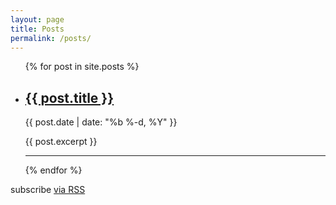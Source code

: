 ```yaml
---
layout: page
title: Posts
permalink: /posts/
---
```

<div>
  <ul class="posts">
    {% for post in site.posts %}
      <li>
        <div class="post-title">
          <a class="post-link" href="{{ post.url | prepend: site.baseurl }}"><h2>{{ post.title }}</h2></a>
          <p class="post-date">{{ post.date | date: "%b %-d, %Y" }}</p>
        </div>
        <div class="post-excerpt">
          {{ post.excerpt }}
        </div>
      </li>
      <hr class="orange">
    {% endfor %}
  </ul>

  <p class="rss-subscribe">subscribe <a href="{{ "/feed.xml" | prepend: site.baseurl }}">via RSS</a></p>
</div>